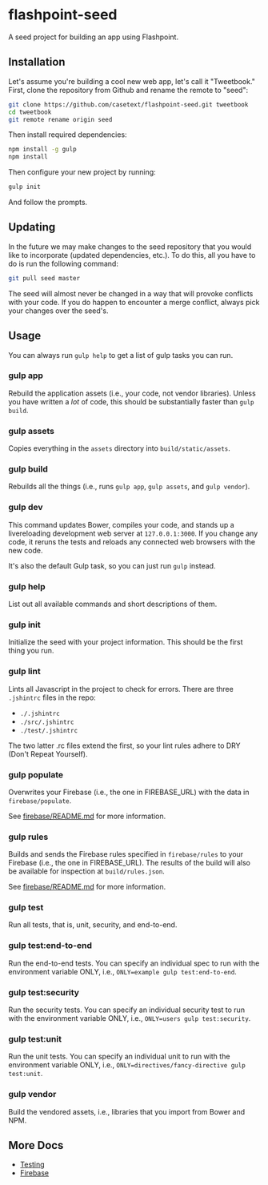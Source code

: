 flashpoint-seed
===============

A seed project for building an app using Flashpoint.

## Installation

Let's assume you're building a cool new web app, let's call it "Tweetbook."
First, clone the repository from Github and rename the remote to "seed":

```bash
git clone https://github.com/casetext/flashpoint-seed.git tweetbook
cd tweetbook
git remote rename origin seed
```

Then install required dependencies:
 
```bash
npm install -g gulp
npm install
```

Then configure your new project by running:
```bash
gulp init
```

And follow the prompts.


## Updating

In the future we may make changes to the seed repository that you would like to incorporate
(updated dependencies, etc.). To do this, all you have to do is run the following command:

```bash
git pull seed master
```

The seed will almost never be changed in a way that will provoke conflicts with your code.
If you do happen to encounter a merge conflict, always pick your changes over the seed's.


## Usage

You can always run `gulp help` to get a list of gulp tasks you can run.

### gulp app

Rebuild the application assets (i.e., your code, not vendor libraries). Unless you have written a *lot* of
code, this should be substantially faster than `gulp build`.

### gulp assets

Copies everything in the `assets` directory into `build/static/assets`.

### gulp build

Rebuilds all the things (i.e., runs `gulp app`, `gulp assets`, and `gulp vendor`).

### gulp dev

This command updates Bower, compiles your code, and stands up a livereloading development web server at
`127.0.0.1:3000`. If you change any code, it reruns the tests and reloads any connected web browsers
with the new code.

It's also the default Gulp task, so you can just run `gulp` instead.

### gulp help

List out all available commands and short descriptions of them.

### gulp init

Initialize the seed with your project information. This should be the first thing you run.

### gulp lint

Lints all Javascript in the project to check for errors. There are three `.jshintrc` files in the repo:
 - `./.jshintrc`
 - `./src/.jshintrc`
 - `./test/.jshintrc`

The two latter .rc files extend the first, so your lint rules adhere to DRY (Don't Repeat Yourself).

### gulp populate

Overwrites your Firebase (i.e., the one in FIREBASE_URL) with the data in `firebase/populate`.

See [firebase/README.md](firebase/README.md) for more information.

### gulp rules

Builds and sends the Firebase rules specified in `firebase/rules` to your Firebase (i.e., the one in FIREBASE_URL).
The results of the build will also be available for inspection at `build/rules.json`.

See [firebase/README.md](firebase/README.md) for more information.

### gulp test

Run all tests, that is, unit, security, and end-to-end.

### gulp test:end-to-end

Run the end-to-end tests. You can specify an individual spec to run
with the environment variable ONLY, i.e., `ONLY=example gulp test:end-to-end`.

### gulp test:security

Run the security tests. You can specify an individual security test to run with the
environment variable ONLY, i.e., `ONLY=users gulp test:security`.

### gulp test:unit

Run the unit tests. You can specify an individual unit to run with the environment variable ONLY,
i.e., `ONLY=directives/fancy-directive gulp test:unit`.

### gulp vendor

Build the vendored assets, i.e., libraries that you import from Bower and NPM.


## More Docs

- [Testing](test/README.md)
- [Firebase](firebase/README.md)

